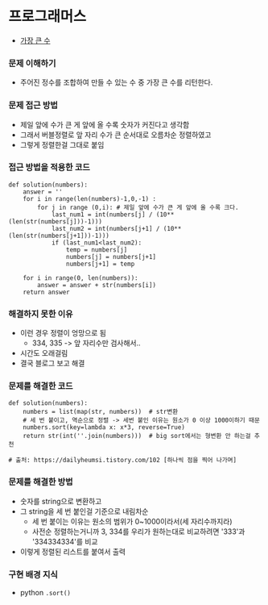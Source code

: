 # 프로그래머스
- [가장 큰 수](https://programmers.co.kr/learn/courses/30/lessons/42746)

### 문제 이해하기
- 주어진 정수를 조합하여 만들 수 있는 수 중 가장 큰 수를 리턴한다.

### 문제 접근 방법
- 제일 앞에 수가 큰 게 앞에 올 수록 숫자가 커진다고 생각함
- 그래서 버블정렬로 앞 자리 수가 큰 순서대로 오름차순 정렬하였고
- 그렇게 정렬한걸 그대로 붙임

### 접근 방법을 적용한 코드
```
def solution(numbers):
    answer = ''
    for i in range(len(numbers)-1,0,-1) :
        for j in range (0,i): # 제일 앞에 수가 큰 게 앞에 올 수록 크다.
            last_num1 = int(numbers[j] / (10**(len(str(numbers[j]))-1)))
            last_num2 = int(numbers[j+1] / (10**(len(str(numbers[j+1]))-1)))
            if (last_num1<last_num2):
                temp = numbers[j]
                numbers[j] = numbers[j+1]
                numbers[j+1] = temp
    
    for i in range(0, len(numbers)):
        answer = answer + str(numbers[i])
    return answer
```
### 해결하지 못한 이유
- 이런 경우 정렬이 엉망으로 됨
  - 334, 335 -> 앞 자리수만 검사해서..
- 시간도 오래걸림
- 결국 블로그 보고 해결
### 문제를 해결한 코드
```
def solution(numbers):
    numbers = list(map(str, numbers))  # str변환
    # 세 번 붙이고, 역순으로 정렬 -> 세번 붙인 이유는 원소가 0 이상 1000이하기 때문
    numbers.sort(key=lambda x: x*3, reverse=True)
    return str(int(''.join(numbers)))  # big sort에서는 형변환 안 하는걸 추천

# 출처: https://dailyheumsi.tistory.com/102 [하나씩 점을 찍어 나가며]
```
### 문제를 해결한 방법
- 숫자를 string으로 변환하고
- 그 string을 세 번 붙인걸 기준으로 내림차순
  - 세 번 붙이는 이유는 원소의 범위가 0~1000이라서(세 자리수까지라)
  - 사전순 정렬하는거니까 3, 334를 우리가 원하는대로 비교하려면 '333'과 '334334334'를 비교
- 이렇게 정렬된 리스트를 붙여서 출력
### 구현 배경 지식
- python `.sort()`